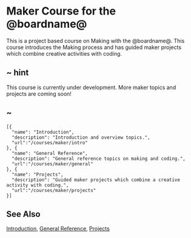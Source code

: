# Maker Course for the @boardname@

This is a project based course on Making with the @boardname@. This course introduces the Making process and has guided maker projects which combine creative activities with coding.

## ~ hint

This course is currently under development. More maker topics and projects are coming soon!

## ~

```codecard
[{
  "name": "Introduction",
  "description": "Introduction and overview topics.",
  "url":"/courses/maker/intro"
}, {
  "name": "General Reference",
  "description": "General reference topics on making and coding.",
  "url":"/courses/maker/general"
}, {
  "name": "Projects",
  "description": "Guided maker projects which combine a creative activity with coding.",
  "url":"/courses/maker/projects"
}]
```

## See Also

[Introduction](/courses/maker/introduction),
[General Reference](/courses/maker/general),
[Projects](/courses/maker/projects)
